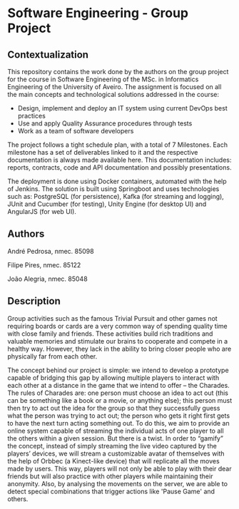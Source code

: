 # Software Engineering - Group Project

## Contextualization

This repository contains the work done by the authors on the group project for the course in Software Engineering of the MSc. in Informatics Engineering of the University of Aveiro.
The assignment is focused on all the main concepts and technological solutions addressed in the course: 
- Design, implement and deploy an IT system using current DevOps best practices
- Use and apply Quality Assurance procedures through tests
- Work as a team of software developers

The project follows a tight schedule plan, with a total of 7 Milestones.
Each milestone has a set of deliverables linked to it and the respective documentation is always made available here.
This documentation includes: reports, contracts, code and API documentation and possibly presentations.

The deployment is done using Docker containers, automated with the help of Jenkins.
The solution is built using Springboot and uses technologies such as: PostgreSQL (for persistence), Kafka (for streaming and logging), JUnit and Cucumber (for testing), Unity Engine (for desktop UI) and AngularJS (for web UI).

## Authors

André Pedrosa, nmec. 85098

Filipe Pires, nmec. 85122

João Alegria, nmec. 85048

## Description

Group activities such as the famous Trivial Pursuit and other games not requiring boards or cards are a very common way of spending quality time with close family and friends. 
These activities build rich traditions and valuable memories and stimulate our brains to cooperate and compete in a healthy way. 
However, they lack in the ability to bring closer people who are physically far from each other.

The concept behind our project is simple: we intend to develop a prototype capable of bridging this gap by allowing multiple players to interact with each other at a distance in the game that we intend to offer – the Charades. 
The rules of Charades are: one person must choose an idea to act out (this can be something like a book or a movie, or anything else); this person must then try to act out the idea for the group so that they successfully guess what the person was trying to act out; the person who gets it right first gets to have the next turn acting something out.
To do this, we aim to provide an online system capable of streaming the individual acts of one player to all the others within a given session. 
But there is a twist. 
In order to “gamify” the concept, instead of simply streaming the live video captured by the players’ devices, we will stream a customizable avatar of themselves with the help of Orbbec (a Kinect-like device) that will replicate all the moves made by users. 
This way, players will not only be able to play with their dear friends but will also practice with other players while maintaining their anonymity.
Also, by analysing the movements on the server, we are able to detect special combinations that trigger actions like 'Pause Game' and others.


